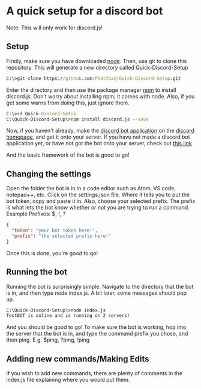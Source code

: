 # A quick setup for a discord bot

Note: This will only work for discord.js!

## Setup

Firstly, make sure you have downloaded [node](https://nodejs.org/en/download/).
Then, use git to clone this repository. This will generate a new directory called Quick-Discord-Setup
```cmd
C:\>git clone https://github.com/Phatfox2/Quick-Discord-Setup.git
```
Enter the directory and then use the package manager [npm](https://www.npmjs.com/) to install discord.js. Don't worry about installing npm; it comes with node. Also, if you get some warns from doing this, just ignore them.
```cmd
C:\>cd Quick-Discord-Setup
C:\Quick-Discord-Setup\>npm install discord.js --save
```
Now, if you haven't already, make the [discord bot application](https://discordapp.com/developers/applications/) on the [discord homepage](discord.com), and get it onto your server. If you have not made a discord bot application yet, or have not got the bot onto your server, check out [this link](https://github.com/reactiflux/discord-irc/wiki/Creating-a-discord-bot-&-getting-a-token)

And the basic framework of the bot is good to go!
## Changing the settings

Open the folder the bot is in in a code editor such as Atom, VS code, notepad++, etc. Click on the settings.json file. Where it tells you to put the bot token, copy and paste it in. Also, choose your selected prefix. The prefix is what lets the bot know whether or not you are trying to run a command. Example Prefixes: $, !, ? 
```json
{
  "token": "your bot token here!",
  "prefix": "the selected prefix here!"
}
```
Once this is done, you're good to go!

## Running the bot

Running the bot is surprisingly simple. Navigate to the directory that the bot is in, and then type node index.js. A bit later, some messages should pop up.
```cmd
C:\Quick-Discord-Setup\>node index.js
TestBOT is online and is running on 2 servers!
```
And you should be good to go! To make sure the bot is working, hop into the server that the bot is in, and type the command prefix you chose, and then ping. E.g. $ping, ?ping, !ping

## Adding new commands/Making Edits

If you wish to add new commands, there are plenty of comments in the index.js file explaining where you would put them.
